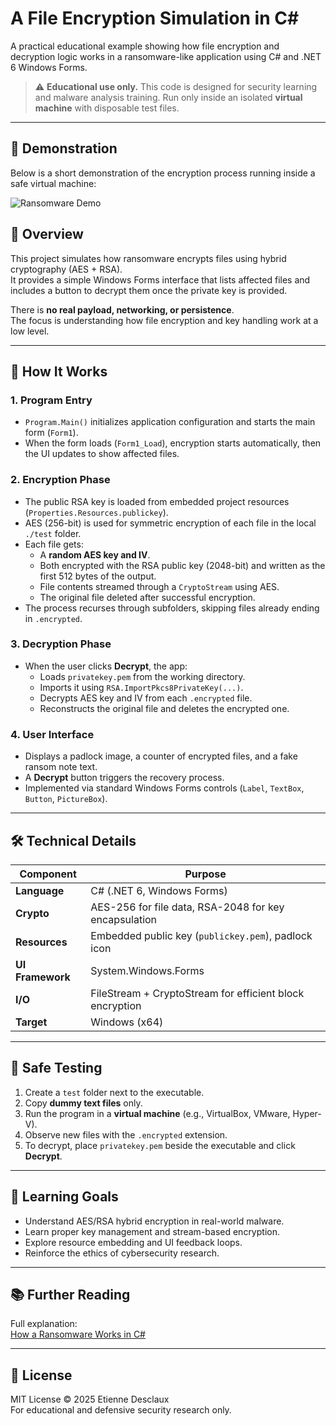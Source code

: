 # A File Encryption Simulation in C#

A practical educational example showing how file encryption and decryption logic works in a ransomware-like application using C# and .NET 6 Windows Forms.

> ⚠️ **Educational use only.**
> This code is designed for security learning and malware analysis training.
> Run only inside an isolated **virtual machine** with disposable test files.

---

## 🧩 Demonstration

Below is a short demonstration of the encryption process running inside a safe virtual machine:

![Ransomware Demo](https://user-images.githubusercontent.com/77076540/172886670-0f6e89de-6bef-4571-b93d-ea47706e8da8.gif)

## 🧭 Overview

This project simulates how ransomware encrypts files using hybrid cryptography (AES + RSA).  
It provides a simple Windows Forms interface that lists affected files and includes a button to decrypt them once the private key is provided.

There is **no real payload, networking, or persistence**.  
The focus is understanding how file encryption and key handling work at a low level.

---

## 🧩 How It Works

### 1. Program Entry
- `Program.Main()` initializes application configuration and starts the main form (`Form1`).
- When the form loads (`Form1_Load`), encryption starts automatically, then the UI updates to show affected files.

### 2. Encryption Phase
- The public RSA key is loaded from embedded project resources (`Properties.Resources.publickey`).
- AES (256-bit) is used for symmetric encryption of each file in the local `./test` folder.
- Each file gets:
  - A **random AES key and IV**.
  - Both encrypted with the RSA public key (2048-bit) and written as the first 512 bytes of the output.
  - File contents streamed through a `CryptoStream` using AES.
  - The original file deleted after successful encryption.
- The process recurses through subfolders, skipping files already ending in `.encrypted`.

### 3. Decryption Phase
- When the user clicks **Decrypt**, the app:
  - Loads `privatekey.pem` from the working directory.
  - Imports it using `RSA.ImportPkcs8PrivateKey(...)`.
  - Decrypts AES key and IV from each `.encrypted` file.
  - Reconstructs the original file and deletes the encrypted one.

### 4. User Interface
- Displays a padlock image, a counter of encrypted files, and a fake ransom note text.
- A **Decrypt** button triggers the recovery process.
- Implemented via standard Windows Forms controls (`Label`, `TextBox`, `Button`, `PictureBox`).

---

## 🛠️ Technical Details

| Component | Purpose |
|------------|----------|
| **Language** | C# (.NET 6, Windows Forms) |
| **Crypto** | AES-256 for file data, RSA-2048 for key encapsulation |
| **Resources** | Embedded public key (`publickey.pem`), padlock icon |
| **UI Framework** | System.Windows.Forms |
| **I/O** | FileStream + CryptoStream for efficient block encryption |
| **Target** | Windows (x64) |

---

## 🧪 Safe Testing

1. Create a `test` folder next to the executable.
2. Copy **dummy text files** only.
3. Run the program in a **virtual machine** (e.g., VirtualBox, VMware, Hyper-V).
4. Observe new files with the `.encrypted` extension.
5. To decrypt, place `privatekey.pem` beside the executable and click **Decrypt**.

---

## 🧠 Learning Goals

- Understand AES/RSA hybrid encryption in real-world malware.
- Learn proper key management and stream-based encryption.
- Explore resource embedding and UI feedback loops.
- Reinforce the ethics of cybersecurity research.

---

## 📚 Further Reading

Full explanation:  
[How a Ransomware Works in C#](https://medium.com/@etiennedesclaux/how-a-ransomware-works-in-c-ddd0fd23b2c1)

---

## 📜 License

MIT License © 2025 Etienne Desclaux  
For educational and defensive security research only.



